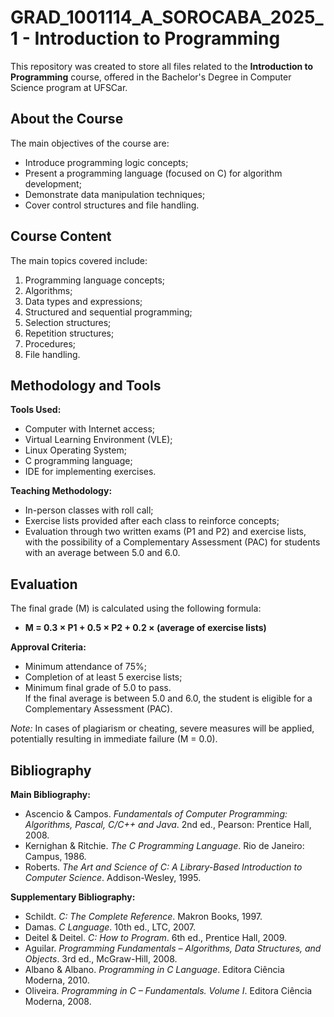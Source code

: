 # GRAD_1001114_A_SOROCABA_2025_1 - Introduction to Programming

This repository was created to store all files related to the **Introduction to Programming** course, offered in the Bachelor's Degree in Computer Science program at UFSCar.

## About the Course

The main objectives of the course are:
- Introduce programming logic concepts;
- Present a programming language (focused on C) for algorithm development;
- Demonstrate data manipulation techniques;
- Cover control structures and file handling.

## Course Content

The main topics covered include:
1. Programming language concepts;
2. Algorithms;
3. Data types and expressions;
4. Structured and sequential programming;
5. Selection structures;
6. Repetition structures;
7. Procedures;
8. File handling.

## Methodology and Tools

**Tools Used:**
- Computer with Internet access;
- Virtual Learning Environment (VLE);
- Linux Operating System;
- C programming language;
- IDE for implementing exercises.

**Teaching Methodology:**
- In-person classes with roll call;
- Exercise lists provided after each class to reinforce concepts;
- Evaluation through two written exams (P1 and P2) and exercise lists, with the possibility of a Complementary Assessment (PAC) for students with an average between 5.0 and 6.0.

## Evaluation

The final grade (M) is calculated using the following formula:
- **M = 0.3 × P1 + 0.5 × P2 + 0.2 × (average of exercise lists)**

**Approval Criteria:**
- Minimum attendance of 75%;
- Completion of at least 5 exercise lists;
- Minimum final grade of 5.0 to pass.  
If the final average is between 5.0 and 6.0, the student is eligible for a Complementary Assessment (PAC).

*Note:* In cases of plagiarism or cheating, severe measures will be applied, potentially resulting in immediate failure (M = 0.0).

## Bibliography

**Main Bibliography:**
- Ascencio & Campos. *Fundamentals of Computer Programming: Algorithms, Pascal, C/C++ and Java*. 2nd ed., Pearson: Prentice Hall, 2008.
- Kernighan & Ritchie. *The C Programming Language*. Rio de Janeiro: Campus, 1986.
- Roberts. *The Art and Science of C: A Library-Based Introduction to Computer Science*. Addison-Wesley, 1995.

**Supplementary Bibliography:**
- Schildt. *C: The Complete Reference*. Makron Books, 1997.
- Damas. *C Language*. 10th ed., LTC, 2007.
- Deitel & Deitel. *C: How to Program*. 6th ed., Prentice Hall, 2009.
- Aguilar. *Programming Fundamentals – Algorithms, Data Structures, and Objects*. 3rd ed., McGraw-Hill, 2008.
- Albano & Albano. *Programming in C Language*. Editora Ciência Moderna, 2010.
- Oliveira. *Programming in C – Fundamentals. Volume I*. Editora Ciência Moderna, 2008.
